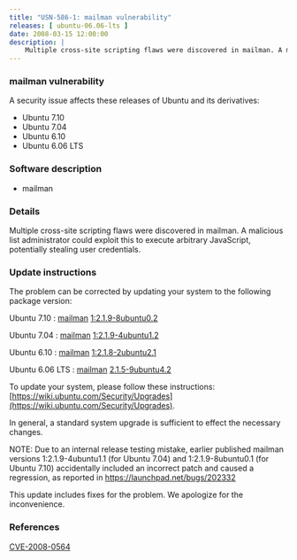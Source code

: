 ```yaml
---
title: "USN-586-1: mailman vulnerability"
releases: [ ubuntu-06.06-lts ]
date: 2008-03-15 12:00:00
description: |
    Multiple cross-site scripting flaws were discovered in mailman. A malicious list administrator could exploit this to execute arbitrary JavaScript, potentially stealing user credentials. 
--- 
```

 
### mailman vulnerability

A security issue affects these releases of Ubuntu and its derivatives:

* Ubuntu 7.10
* Ubuntu 7.04
* Ubuntu 6.10
* Ubuntu 6.06 LTS

### Software description

* mailman 

### Details

Multiple cross-site scripting flaws were discovered in mailman. A malicious list administrator could exploit this to execute arbitrary JavaScript, potentially stealing user credentials. 

### Update instructions

The problem can be corrected by updating your system to the following package version:

Ubuntu 7.10
 : [mailman](https://launchpad.net/ubuntu/+source/mailman) <span> [1:2.1.9-8ubuntu0.2](https://launchpad.net/ubuntu/+source/mailman/1:2.1.9-8ubuntu0.2) </span> 

Ubuntu 7.04
 : [mailman](https://launchpad.net/ubuntu/+source/mailman) <span> [1:2.1.9-4ubuntu1.2](https://launchpad.net/ubuntu/+source/mailman/1:2.1.9-4ubuntu1.2) </span> 

Ubuntu 6.10
 : [mailman](https://launchpad.net/ubuntu/+source/mailman) <span> [1:2.1.8-2ubuntu2.1](https://launchpad.net/ubuntu/+source/mailman/1:2.1.8-2ubuntu2.1) </span> 

Ubuntu 6.06 LTS
 : [mailman](https://launchpad.net/ubuntu/+source/mailman) <span> [2.1.5-9ubuntu4.2](https://launchpad.net/ubuntu/+source/mailman/2.1.5-9ubuntu4.2) </span> 

To update your system, please follow these instructions: [https://wiki.ubuntu.com/Security/Upgrades](https://wiki.ubuntu.com/Security/Upgrades).

In general, a standard system upgrade is sufficient to effect the necessary changes.

NOTE: Due to an internal release testing mistake, earlier published mailman versions 1:2.1.9-4ubuntu1.1 (for Ubuntu 7.04) and 1:2.1.9-8ubuntu0.1 (for Ubuntu 7.10) accidentally included an incorrect patch and caused a regression, as reported in https://launchpad.net/bugs/202332

This update includes fixes for the problem. We apologize for the inconvenience. 

### References

 [CVE-2008-0564](http://people.ubuntu.com/~ubuntu-security/cve/CVE-2008-0564)
 
